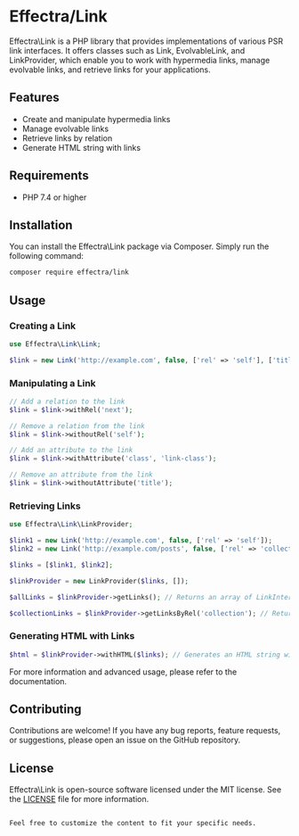 # Effectra/Link

Effectra\Link is a PHP library that provides implementations of various PSR link interfaces. It offers classes such as Link, EvolvableLink, and LinkProvider, which enable you to work with hypermedia links, manage evolvable links, and retrieve links for your applications.

## Features

- Create and manipulate hypermedia links
- Manage evolvable links
- Retrieve links by relation
- Generate HTML string with links

## Requirements

- PHP 7.4 or higher

## Installation

You can install the Effectra\Link package via Composer. Simply run the following command:

```bash
composer require effectra/link
```

## Usage

### Creating a Link

```php
use Effectra\Link\Link;

$link = new Link('http://example.com', false, ['rel' => 'self'], ['title' => 'Example Link']);
```

### Manipulating a Link

```php
// Add a relation to the link
$link = $link->withRel('next');

// Remove a relation from the link
$link = $link->withoutRel('self');

// Add an attribute to the link
$link = $link->withAttribute('class', 'link-class');

// Remove an attribute from the link
$link = $link->withoutAttribute('title');
```

### Retrieving Links

```php
use Effectra\Link\LinkProvider;

$link1 = new Link('http://example.com', false, ['rel' => 'self']);
$link2 = new Link('http://example.com/posts', false, ['rel' => 'collection']);

$links = [$link1, $link2];

$linkProvider = new LinkProvider($links, []);

$allLinks = $linkProvider->getLinks(); // Returns an array of LinkInterface objects

$collectionLinks = $linkProvider->getLinksByRel('collection'); // Returns an array of EvolvableLinkInterface objects with the 'collection' relation
```

### Generating HTML with Links

```php
$html = $linkProvider->withHTML($links); // Generates an HTML string with links
```

For more information and advanced usage, please refer to the documentation.

## Contributing

Contributions are welcome! If you have any bug reports, feature requests, or suggestions, please open an issue on the GitHub repository.

## License

Effectra\Link is open-source software licensed under the MIT license. See the [LICENSE](LICENSE) file for more information.
```

Feel free to customize the content to fit your specific needs.
